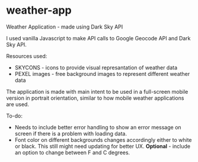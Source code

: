 # weather-app
Weather Application - made using Dark Sky API

I used vanilla Javascript to make API calls to Google Geocode API and Dark Sky API.

Resources used:

  - SKYCONS - icons to provide visual represantation of weather data
  - PEXEL images - free background images to represent different weather data 
  
  The application is made with main intent to be used in a full-screen mobile version in portrait orientation, similar to how mobile weather applications are used.

To-do:

  - Needs to include better error handling to show an error message on screen if there is a problem with loading data.
  - Font color on different backgrounds changes accordingly either to white or black. This still might need updating for better UX.
  **Optional** - include an option to change between F and C degrees.
